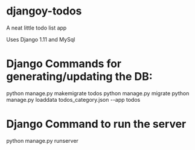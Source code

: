 # djangoy-todos
A neat little todo list app

Uses Django 1.11 and MySql

Django Commands for generating/updating the DB:
===============================================
python manage.py makemigrate todos
python manage.py migrate
python manage.py loaddata todos_category.json --app todos

Django Command to run the server
================================
python manage.py runserver
